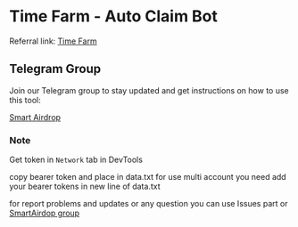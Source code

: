 # Time Farm - Auto Claim Bot

Referral link: [Time Farm](https://t.me/TimeFarmCryptoBot?start=1sF0MvCzIscWWTA9a)

## Telegram Group

Join our Telegram group to stay updated and get instructions on how to use this tool:

[Smart Airdrop](https://t.me/smartairdrop2120)

### Note

Get token in `Network` tab in DevTools

copy bearer token and place in data.txt
for use multi account you need add your bearer tokens in new line of data.txt

for report problems and updates or any question you can use Issues part or [SmartAirdop group](https://t.me/smartairdrop2120)
